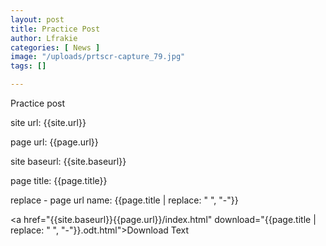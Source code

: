 ```yaml
---
layout: post
title: Practice Post
author: Lfrakie
categories: [ News ]
image: "/uploads/prtscr-capture_79.jpg"
tags: []

---
```

Practice post

site url:
{{site.url}}

page url:
{{page.url}}

site baseurl:
{{site.baseurl}}

page title:
{{page.title}}

replace - page url name:
{{page.title | replace: " ", "-"}}


<a href="{{site.baseurl}}{{page.url}}/index.html" download="{{page.title | replace: " ", "-"}}.odt.html">Download Text</a>